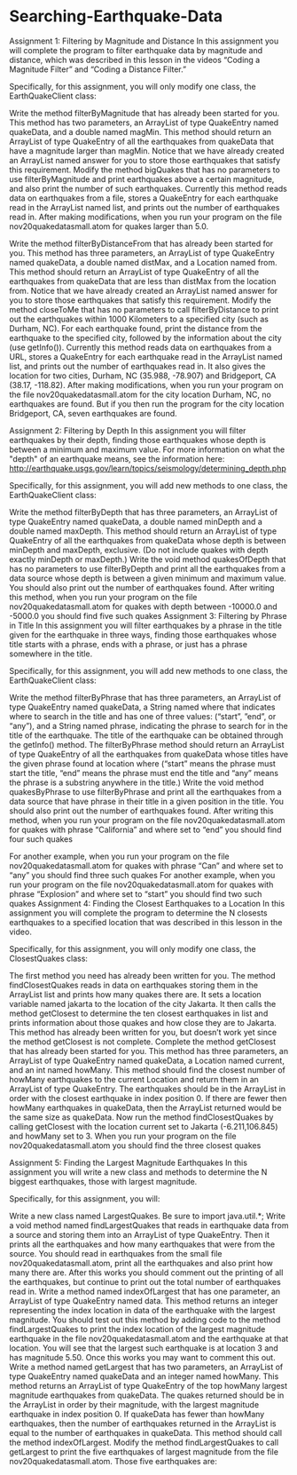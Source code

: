 # Searching-Earthquake-Data
Assignment 1: Filtering by Magnitude and Distance
In this assignment you will complete the program to filter earthquake data by magnitude and distance, which was described in this lesson in the videos “Coding a Magnitude Filter” and “Coding a Distance Filter.”

Specifically, for this assignment, you will only modify one class, the EarthQuakeClient class:

Write the method filterByMagnitude that has already been started for you. This method has two parameters, an ArrayList of type QuakeEntry named quakeData, and a double named magMin. This method should return an ArrayList of type QuakeEntry of all the earthquakes from quakeData that have a magnitude larger than magMin. Notice that we have already created an ArrayList named answer for you to store those earthquakes that satisfy this requirement.
Modify the method bigQuakes that has no parameters to use filterByMagnitude and print earthquakes above a certain magnitude, and also print the number of such earthquakes. Currently this method reads data on earthquakes from a file, stores a QuakeEntry for each earthquake read in the ArrayList named list, and prints out the number of earthquakes read in. After making modifications, when you run your program on the file nov20quakedatasmall.atom for quakes larger than 5.0.

Write the method filterByDistanceFrom that has already been started for you. This method has three parameters, an ArrayList of type QuakeEntry named quakeData, a double named distMax, and a Location named from. This method should return an ArrayList of type QuakeEntry of all the earthquakes from quakeData that are less than distMax from the location from. Notice that we have already created an ArrayList named answer for you to store those earthquakes that satisfy this requirement.
Modify the method closeToMe that has no parameters to call filterByDistance to print out the earthquakes within 1000 Kilometers to a specified city (such as Durham, NC). For each earthquake found, print the distance from the earthquake to the specified city, followed by the information about the city (use getInfo()). Currently this method reads data on earthquakes from a URL, stores a QuakeEntry for each earthquake read in the ArrayList named list, and prints out the number of earthquakes read in. It also gives the location for two cities, Durham, NC (35.988, -78.907) and Bridgeport, CA (38.17, -118.82). After making modifications, when you run your program on the file nov20quakedatasmall.atom for the city location Durham, NC, no earthquakes are found. But if you then run the program for the city location Bridgeport, CA, seven earthquakes are found.

Assignment 2: Filtering by Depth
In this assignment you will filter earthquakes by their depth, finding those earthquakes whose depth is between a minimum and maximum value. For more information on what the "depth" of an earthquake means, see the information here: http://earthquake.usgs.gov/learn/topics/seismology/determining_depth.php

Specifically, for this assignment, you will add new methods to one class, the EarthQuakeClient class:

Write the method filterByDepth that has three parameters, an ArrayList of type QuakeEntry named quakeData, a double named minDepth and a double named maxDepth. This method should return an ArrayList of type QuakeEntry of all the earthquakes from quakeData whose depth is between minDepth and maxDepth, exclusive. (Do not include quakes with depth exactly minDepth or maxDepth.)
Write the void method quakesOfDepth that has no parameters to use filterByDepth and print all the earthquakes from a data source whose depth is between a given minimum and maximum value. You should also print out the number of earthquakes found. After writing this method, when you run your program on the file nov20quakedatasmall.atom for quakes with depth between -10000.0 and -5000.0 you should find five such quakes
Assignment 3: Filtering by Phrase in Title
In this assignment you will filter earthquakes by a phrase in the title given for the earthquake in three ways, finding those earthquakes whose title starts with a phrase, ends with a phrase, or just has a phrase somewhere in the title.

Specifically, for this assignment, you will add new methods to one class, the EarthQuakeClient class:

Write the method filterByPhrase that has three parameters, an ArrayList of type QuakeEntry named quakeData, a String named where that indicates where to search in the title and has one of three values: (“start”, ”end”, or “any”), and a String named phrase, indicating the phrase to search for in the title of the earthquake. The title of the earthquake can be obtained through the getInfo() method. The filterByPhrase method should return an ArrayList of type QuakeEntry of all the earthquakes from quakeData whose titles have the given phrase found at location where (“start” means the phrase must start the title, “end” means the phrase must end the title and “any” means the phrase is a substring anywhere in the title.)
Write the void method quakesByPhrase to use filterByPhrase and print all the earthquakes from a data source that have phrase in their title in a given position in the title. You should also print out the number of earthquakes found. After writing this method, when you run your program on the file nov20quakedatasmall.atom for quakes with phrase “California” and where set to “end” you should find four such quakes

For another example, when you run your program on the file nov20quakedatasmall.atom for quakes with phrase “Can” and where set to “any” you should find three such quakes 
For another example, when you run your program on the file nov20quakedatasmall.atom for quakes with phrase “Explosion” and where set to “start” you should find two such quakes
Assignment 4: Finding the Closest Earthquakes to a Location
In this assignment you will complete the program to determine the N closests earthquakes to a specified location that was described in this lesson in the video.

Specifically, for this assignment, you will only modify one class, the ClosestQuakes class:

The first method you need has already been written for you. The method findClosestQuakes reads in data on earthquakes storing them in the ArrayList list and prints how many quakes there are. It sets a location variable named jakarta to the location of the city Jakarta. It then calls the method getClosest to determine the ten closest earthquakes in list and prints information about those quakes and how close they are to Jakarta. This method has already been written for you, but doesn’t work yet since the method getClosest is not complete.
Complete the method getClosest that has already been started for you. This method has three parameters, an ArrayList of type QuakeEntry named quakeData, a Location named current, and an int named howMany. This method should find the closest number of howMany earthquakes to the current Location and return them in an ArrayList of type QuakeEntry. The earthquakes should be in the ArrayList in order with the closest earthquake in index position 0. If there are fewer then howMany earthquakes in quakeData, then the ArrayList returned would be the same size as quakeData.
Now run the method findClosestQuakes by calling getClosest with the location current set to Jakarta (-6.211,106.845) and howMany set to 3. When you run your program on the file nov20quakedatasmall.atom you should find the three closest quakes

Assignment 5: Finding the Largest Magnitude Earthquakes
In this assignment you will write a new class and methods to determine the N biggest earthquakes, those with largest magnitude.

Specifically, for this assignment, you will:

Write a new class named LargestQuakes. Be sure to import java.util.*;
Write a void method named findLargestQuakes that reads in earthquake data from a source and storing them into an ArrayList of type QuakeEntry. Then it prints all the earthquakes and how many earthquakes that were from the source. You should read in earthquakes from the small file nov20quakedatasmall.atom, print all the earthquakes and also print how many there are. After this works you should comment out the printing of all the earthquakes, but continue to print out the total number of earthquakes read in.
Write a method named indexOfLargest that has one parameter, an ArrayList of type QuakeEntry named data. This method returns an integer representing the index location in data of the earthquake with the largest magnitude. You should test out this method by adding code to the method findLargestQuakes to print the index location of the largest magnitude earthquake in the file nov20quakedatasmall.atom and the earthquake at that location. You will see that the largest such earthquake is at location 3 and has magnitude 5.50. Once this works you may want to comment this out.
Write a method named getLargest that has two parameters, an ArrayList of type QuakeEntry named quakeData and an integer named howMany. This method returns an ArrayList of type QuakeEntry of the top howMany largest magnitude earthquakes from quakeData. The quakes returned should be in the ArrayList in order by their magnitude, with the largest magnitude earthquake in index position 0. If quakeData has fewer than howMany earthquakes, then the number of earthquakes returned in the ArrayList is equal to the number of earthquakes in quakeData. This method should call the method indexOfLargest.
Modify the method findLargestQuakes to call getLargest to print the five earthquakes of largest magnitude from the file nov20quakedatasmall.atom. Those five earthquakes are:
